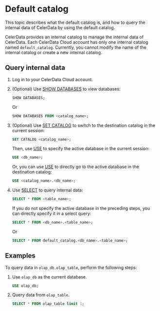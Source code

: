 # Default catalog

This topic describes what the default catalog is, and how to query the internal data of CelerData by using the default catalog.

CelerData provides an internal catalog to manage the internal data of CelerData. Each CelerData Cloud account has only one internal catalog named `default_catalog`. Currently, you cannot modify the name of the internal catalog or create a new internal catalog.

## Query internal data

1. Log in to your CelerData Cloud account.

2. (Optional) Use [SHOW DATABASES](../sql-reference/sql-statements/data-manipulation/SHOW_DATABASES.md) to view databases:

   ```SQL
   SHOW DATABASES;
   ```

   Or

   ```SQL
   SHOW DATABASES FROM <catalog_name>;
   ```

3. (Optional) Use [SET CATALOG](../sql-reference/sql-statements/data-definition/SET_CATALOG.md) to switch to the destination catalog in the current session:

   ```SQL
   SET CATALOG <catalog_name>;
   ```

   Then, use [USE](../sql-reference/sql-statements/data-definition/USE.md) to specify the active database in the current session:

   ```SQL
   USE <db_name>;
   ```

   Or, you can use [USE](../sql-reference/sql-statements/data-definition/USE.md) to directly go to the active database in the destination catalog:

   ```SQL
   USE <catalog_name>.<db_name>;
   ```

4. Use [SELECT](../sql-reference/sql-statements/data-manipulation/SELECT.md) to query internal data:

   ```SQL
   SELECT * FROM <table_name>;
   ```

   If you do not specify the active database in the preceding steps, you can directly specify it in a select query:

   ```SQL
   SELECT * FROM <db_name>.<table_name>;
   ```

   Or

   ```SQL
   SELECT * FROM default_catalog.<db_name>.<table_name>;
   ```

## Examples

To query data in `olap_db.olap_table`, perform the following steps:

1. Use `olap_db` as the current database.

      ```SQL
      USE olap_db;
      ```

2. Query data from `olap_table`.

      ```SQL
      SELECT * FROM olap_table limit 1;
      ```
